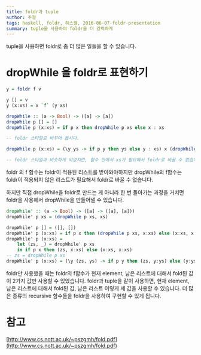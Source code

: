 ```yaml
---
title: foldr과 tuple
author: 주형
tags: haskell, foldr, 하스켈, 2016-06-07-foldr-presentation
summary: tuple을 사용하여 foldr을 더 강력하게
---
```


tuple을 사용하면 foldr로 좀 더 많은 일들을 할 수 있습니다.

# dropWhile 을 foldr로 표현하기

```Haskell
y = foldr f v

y [] = v
y (x:xs) = x `f` (y xs)

dropWhile :: (a -> Bool) -> ([a] -> [a])
dropWhile p [] = []
dropWhile p (x:xs) = if p x then dropWhile p xs else x : xs

-- foldr 스타일로 바꾸어 봅시다.

dropWhile p (x:xs) = (\y ys -> if p y then ys else y : xs) x (dropWhile p xs)

-- foldr 스타일과 비슷하게 되었지만, 함수 안에서 xs가 필요해서 foldr로 바꿀 수 없습니다.
```

foldr 의 f 함수는 foldr이 적용된 리스트를 받아와야하지만 dropWhile의 f함수는 foldr이 적용되지 않은 리스트가 필요해서 foldr로 바꿀 수 없습니다.

하지만 직접 dropWhile을 foldr로 만드는 게 아니라 한 번 돌아가는 과정을 거치면 foldr을 사용해서 dropWhile을 만들어낼 수 있습니다.

```Haskell
dropWhile' :: (a -> Bool) -> ([a] -> ([a], [a]))
dropWhile' p xs = (dropWhile p xs, xs)

dropWhile' p [] = ([], [])
dropWhile' p (x:xs) = if p x then (dropWhile p xs, x:xs) else (x:xs, x:xs)
dropWhile' p (x:xs) =
    let (zs, _) = dropWhile' p xs
    in if p x then (zs, x:xs) else (x:xs, x:xs)
-- zs = dropWhile p xs 
dropWhile' p (x:xs) = (\y (zs, ys) -> if p y then (zs, y:ys) else (y:ys, y:ys)) x (dropWhile' p xs)
```

foldr만 사용했을 때는 foldr의 f함수가 현재 element, 남은 리스트에 대해서 fold된 값 이 2가지 값만 사용할 수 있었습니다. foldr과 tuple을 같이 사용하면, 현재 element, 남은 리스트에 대해서 fold된 값, 남은 리스트 이렇게 세 값을 사용할 수 있습니다. 더 많은 종류의 recursive 함수들을 foldr을 사용하여 구현할 수 있게 됩니다.

# 참고

[http://www.cs.nott.ac.uk/~pszgmh/fold.pdf](http://www.cs.nott.ac.uk/~pszgmh/fold.pdf)
